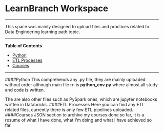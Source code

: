 # LearnBranch Workspace
---
This space was mainly designed to upload files and practices related to Data Engineering learning path topic.

---
**Table of Contents**
- [Python](#python)
- [ETL Processes](#etl-processes)
- [Courses](#courses)

---
####Python
This comprehends any .py file, they are mainly uploaded without order although main file rn is **python_env.py** where almost all study and code is written.

The are also other files such as PySpark ones, which are jupyter notebooks written in Databricks.
####ETL Processes
Here you can find any ETL related files, currently there is only few ETL pipelines uploaded.
####Courses
JSON section to archive my courses done so far, it is a resume of what I have done, what I'm doing and what I have achieved so far.
